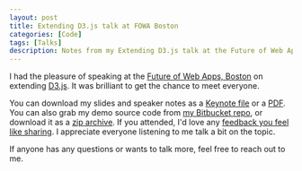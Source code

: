 ```yaml
---
layout: post
title: Extending D3.js talk at FOWA Boston
categories: [Code]
tags: [Talks]
description: Notes from my Extending D3.js talk at the Future of Web Apps, Boston 2014 conference.
---
```


I had the pleasure of speaking at the [Future of Web Apps, Boston](https://futureofwebapps.com/boston-2014/) on
extending [D3.js](d3js.org). It was brilliant to get the chance to meet everyone.

You can download my slides and speaker notes as a [Keynote file](/attachments/fowa-2014-extending-d3js/slides.zip)
or a [PDF](/attachments/fowa-2014-extending-d3js/slides.pdf). You can also grab my demo source code 
from [my Bitbucket repo](http://bit.ly/fowa2014-ed3), or download it as a
[zip archive](/attachments/fowa-2014-extending-d3js/d3js-sample-repo.zip). 
If you attended, I'd love any [feedback you feel like sharing](http://spkr8.com/t/38921). 
I appreciate everyone listening to me talk a bit on the topic.

If anyone has any questions or wants to talk more, feel free to reach out to me.
